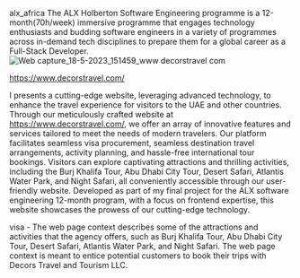 alx_africa
The ALX Holberton Software Engineering programme is a 12-month(70h/week) immersive programme that engages technology enthusiasts and budding software engineers in a variety of programmes across in-demand tech disciplines to prepare them for a global career as a Full-Stack Developer.
![Web capture_18-5-2023_151459_www decorstravel com](https://github.com/Okekeugo/Webstack-Portfolio-Project/assets/58901551/ed703721-d68d-4f1f-b96d-5951e0c771bb)



https://www.decorstravel.com/

I presents a cutting-edge website, leveraging advanced technology, to enhance the travel experience for visitors to the UAE and other countries. Through our meticulously crafted website at https://www.decorstravel.com/, we offer an array of innovative features and services tailored to meet the needs of modern travelers. Our platform facilitates seamless visa procurement, seamless destination travel arrangements, activity planning, and hassle-free international tour bookings. Visitors can explore captivating attractions and thrilling activities, including the Burj Khalifa Tour, Abu Dhabi City Tour, Desert Safari, Atlantis Water Park, and Night Safari, all conveniently accessible through our user-friendly website. Developed as part of my final project for the ALX software engineering 12-month program, with a focus on frontend expertise, this website showcases the prowess of our cutting-edge technology.

visa -
The web page context describes some of the attractions and activities that the agency offers, such as Burj Khalifa Tour, Abu Dhabi City Tour, Desert Safari, Atlantis Water Park, and Night Safari. The web page context is meant to entice potential customers to book their trips with Decors Travel and Tourism LLC.
